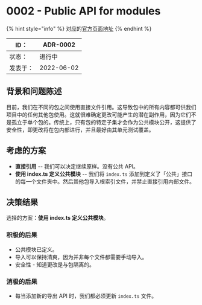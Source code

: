 # 0002 - Public API for modules

{% hint style="info" %}
对应的[官方页面地址](https://contributing.bitwarden.com/architecture/adr/public-module-npm-packages)
{% endhint %}

| ID：  | ADR-0002   |
| ---- | ---------- |
| 状态：  | 进行中        |
| 发表于： | 2022-06-02 |

## 背景和问题陈述​ <a href="#context-and-problem-statement" id="context-and-problem-statement"></a>

目前，我们在不同的包之间使用直接文件引用。这导致包中的所有内容都可供我们项目中的任何其他包使用。这就很难确定更改可能产生的潜在副作用，因为它们不是孤立于单个包的。传统上，只有包的特定子集才会作为公共模块公开，这提供了安全性，即更改将在包内部进行，并且最好由其单元测试覆盖。

## 考虑的方案​ <a href="#considered-options" id="considered-options"></a>

* **直接引用** -- 我们可以决定继续原样。没有公共 API。
* **使用 index.ts 定义公共模块** -- 我们将 `index.ts` 添加到定义了「公共」接口的每一个文件夹中。然后其他包导入根索引文件，并禁止直接引用内部文件。

## 决策结果​ <a href="#decision-outcome" id="decision-outcome"></a>

选择的方案：**使用 index.ts 定义公共模块**。

### 积极的后果​ <a href="#positive-consequences" id="positive-consequences"></a>

* 公共模块已定义。
* 导入可以保持清爽，因为并非每个文件都需要手动导入。
* 安全性 - 知道更改是与包隔离的。

### 消极的后果​ <a href="#negative-consequences" id="negative-consequences"></a>

* 每当添加新的导出 API 时，我们都必须更新 `index.ts` 文件。
